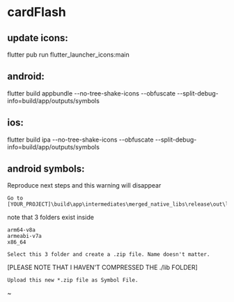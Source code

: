 # cardFlash

## update icons: 
flutter pub run flutter_launcher_icons:main

## android:
flutter build appbundle --no-tree-shake-icons --obfuscate --split-debug-info=build/app/outputs/symbols

## ios:
flutter build ipa --no-tree-shake-icons --obfuscate --split-debug-info=build/app/outputs/symbols

## android symbols:
Reproduce next steps and this warning will disappear

    Go to [YOUR_PROJECT]\build\app\intermediates\merged_native_libs\release\out\lib

note that 3 folders exist inside

    arm64-v8a
    armeabi-v7a
    x86_64

    Select this 3 folder and create a .zip file. Name doesn't matter.

[PLEASE NOTE THAT I HAVEN'T COMPRESSED THE ./lib FOLDER]

    Upload this new *.zip file as Symbol File.
~